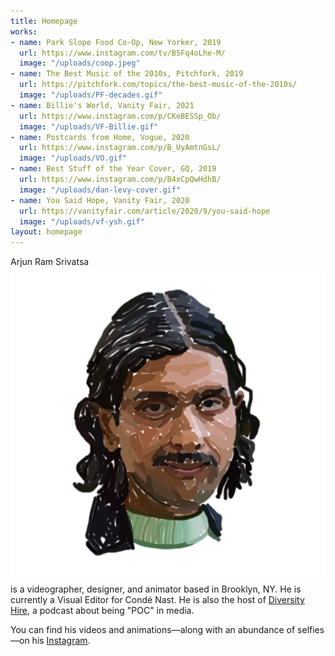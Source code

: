 ```yaml
---
title: Homepage
works:
- name: Park Slope Food Co-Op, New Yorker, 2019
  url: https://www.instagram.com/tv/B5Fq4oLhe-M/
  image: "/uploads/coop.jpeg"
- name: The Best Music of the 2010s, Pitchfork, 2019
  url: https://pitchfork.com/topics/the-best-music-of-the-2010s/
  image: "/uploads/PF-decades.gif"
- name: Billie's World, Vanity Fair, 2021
  url: https://www.instagram.com/p/CKeBESSp_Ob/
  image: "/uploads/VF-Billie.gif"
- name: Postcards from Home, Vogue, 2020
  url: https://www.instagram.com/p/B_UyAmtnGsL/
  image: "/uploads/VO.gif"
- name: Best Stuff of the Year Cover, GQ, 2019
  url: https://www.instagram.com/p/B4xCpQwHdhB/
  image: "/uploads/dan-levy-cover.gif"
- name: You Said Hope, Vanity Fair, 2020
  url: https://vanityfair.com/article/2020/9/you-said-hope
  image: "/uploads/vf-ysh.gif"
layout: homepage
---
```


Arjun Ram Srivatsa ![Arjun](/assets/images/Self.gif) is a videographer, designer, and animator based in Brooklyn, NY. He is currently a Visual Editor for Condé Nast. He is also the host of <a href="https://diversityhire.substack.com/">Diversity Hire</a>, a podcast about being "POC" in media.

You can find his videos and animations—along with an abundance of selfies—on his [Instagram](https://www.instagram.com/arjununcle/).
